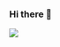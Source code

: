### Hi there 👋

![](https://media4.giphy.com/media/v1.Y2lkPTc5MGI3NjExaGdrcXMwMm0yMzJwbnVsejA3ZWJkejFtNzJjcWtua2o4bWNjMnoxbiZlcD12MV9pbnRlcm5hbF9naWZfYnlfaWQmY3Q9Zw/Gpf8A8aX2uWAg/giphy.gif)

<!--
**Marcus-Friis/Marcus-Friis** is a ✨ _special_ ✨ repository because its `README.md` (this file) appears on your GitHub profile.

Here are some ideas to get you started:

- 🔭 I’m currently working on ...
- 🌱 I’m currently learning ...
- 👯 I’m looking to collaborate on ...
- 🤔 I’m looking for help with ...
- 💬 Ask me about ...
- 📫 How to reach me: ...
- 😄 Pronouns: ...
- ⚡ Fun fact: ...
-->
